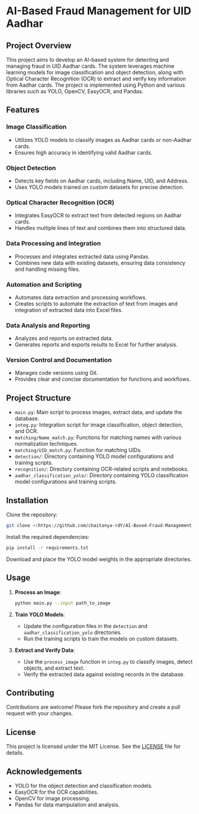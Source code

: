 # AI-Based Fraud Management for UID Aadhar

## Project Overview

This project aims to develop an AI-based system for detecting and managing fraud in UID Aadhar cards. The system leverages machine learning models for image classification and object detection, along with Optical Character Recognition (OCR) to extract and verify key information from Aadhar cards. The project is implemented using Python and various libraries such as YOLO, OpenCV, EasyOCR, and Pandas.

## Features

### Image Classification
- Utilizes YOLO models to classify images as Aadhar cards or non-Aadhar cards.
- Ensures high accuracy in identifying valid Aadhar cards.

### Object Detection
- Detects key fields on Aadhar cards, including Name, UID, and Address.
- Uses YOLO models trained on custom datasets for precise detection.

### Optical Character Recognition (OCR)
- Integrates EasyOCR to extract text from detected regions on Aadhar cards.
- Handles multiple lines of text and combines them into structured data.

### Data Processing and Integration
- Processes and integrates extracted data using Pandas.
- Combines new data with existing datasets, ensuring data consistency and handling missing files.

### Automation and Scripting
- Automates data extraction and processing workflows.
- Creates scripts to automate the extraction of text from images and integration of extracted data into Excel files.

### Data Analysis and Reporting
- Analyzes and reports on extracted data.
- Generates reports and exports results to Excel for further analysis.

### Version Control and Documentation
- Manages code versions using Git.
- Provides clear and concise documentation for functions and workflows.

## Project Structure
- `main.py`: Main script to process images, extract data, and update the database.
- `integ.py`: Integration script for image classification, object detection, and OCR.
- `matching/Name_match.py`: Functions for matching names with various normalization techniques.
- `matching/UID_match.py`: Function for matching UIDs.
- `detection/`: Directory containing YOLO model configurations and training scripts.
- `recognition/`: Directory containing OCR-related scripts and notebooks.
- `aadhar_classification_yolo/`: Directory containing YOLO classification model configurations and training scripts.

## Installation

Clone the repository:
```bash
git clone <(https://github.com/chaitanya-rdY/AI-Based-Fraud-Management-System-for-UID-Aadhar)>
```

Install the required dependencies:
```bash
pip install -r requirements.txt
```

Download and place the YOLO model weights in the appropriate directories.

## Usage

1. **Process an Image**:
    ```bash
    python main.py --input path_to_image
    ```

2. **Train YOLO Models**:
    - Update the configuration files in the `detection` and `aadhar_classification_yolo` directories.
    - Run the training scripts to train the models on custom datasets.

3. **Extract and Verify Data**:
    - Use the `process_image` function in `integ.py` to classify images, detect objects, and extract text.
    - Verify the extracted data against existing records in the database.

## Contributing

Contributions are welcome! Please fork the repository and create a pull request with your changes.

## License

This project is licensed under the MIT License. See the [LICENSE](../LICENSE) file for details.

## Acknowledgements

- YOLO for the object detection and classification models.
- EasyOCR for the OCR capabilities.
- OpenCV for image processing.
- Pandas for data manipulation and analysis.
